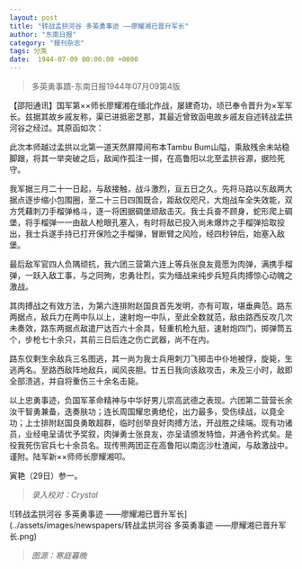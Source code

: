 ```yaml
---
layout: post
title: "转战孟拱河谷 多英勇事迹 ——廖耀湘已晋升军长"
author: "东南日报"
category: "报刊杂志"
tags: 分类
date:  1944-07-09 00:00:00 +0000
---
```

> 多英勇事蹟-东南日报1944年07月09第4版


【邵阳通讯】国军第××师长廖耀湘在缅北作战，屡建奇功，顷已奉令晋升为×军军长。兹据其故乡戚友称，渠已进抵密芝那，其最近曾致函电故乡戚友自述转战孟拱河谷之经过。其原函如次：

此次本师越过孟拱以北第一道天然屏障间布本Tambu Bum山隘，乘敌残余未站稳脚跟，将其一举突破之后，敌闻作孤注一掷，在高鲁阳以北至孟拱谷源，据险死守。

我军据三月二十一日起，与敌接触，战斗激烈，亘五日之久。先将马路以东敌两大据点逐步缩小包围圈，至二十三日四围既合，距敌仅咫尺，大炮战车全失效能，双方凭藉刺刀手榴弹格斗，逐一将困据碉堡顽敌击灭。我士兵奋不顾身，蛇形爬上碉堡，将手榴弹一一由敌人枪眼孔塞入，有时将敌已投入尚未爆炸之手榴弹拾取投出，我士兵遂手持已打开保险之手榴弹，冒断臂之风险，经四秒钟后，始塞入敌堡。

最后敌军官四人负隅顽抗，我六团三营第六连上等兵张良友竟愿为肉弹，满携手榴弹，一跃入敌工事，与之同殉，忠勇壮烈，实为缅战来纯步兵短兵肉搏惊心动魄之激战。

其肉搏战之有效方法，为第六连排附赵国良首先发明，亦有可取，堪垂典范。路东两据点，敌兵力在两中队以上，速射炮一中队，至此全数就范，敌由路西反攻几次未奏效，路东两据点敌遣尸达百六十余具，轻重机枪九挺，速射炮四门，掷弹筒五个，步枪七十余只，其前三日后连之伤亡武器，尚不在内。

路东仅剩生余敌兵三名图逃，其一尚为我士兵用刺刀飞掷击中仆地被俘，旋毙，生逃两名。至路西敌阵地敌兵，闻风丧胆。廿五日我向该敌攻击，未及三小时，敌即全部溃逃，并自将重伤三十余名击毙。

以上忠勇事迹，负国军革命精神与中华好男儿崇高武德之表现。六团第二营营长余汝干智勇兼备，迭奏肤功；连长周国耀忠勇绝伦，出力最多，受伤续战，以竟全功；上士排附赵国良勇敢超群，临时创举良好肉搏方法，开战胜之续端。现有功诸员，业经电呈请优予奖叙，肉弹勇士张良友，亦呈请颁发特恤，并通令矜式矣。是役我死伤官兵七十余员名。现传熊两团正在高鲁阳以南迄沙杜渣闻，与敌激战中。谨附。陆军新××师师长廖耀湘叩。

寅艳（29日）参一。



> *录入校对：Crystal*

![转战孟拱河谷 多英勇事迹 ——廖耀湘已晋升军长](../assets/images/newspapers/转战孟拱河谷 多英勇事迹 ——廖耀湘已晋升军长.png)


> *图源：寒庭暮晚*



